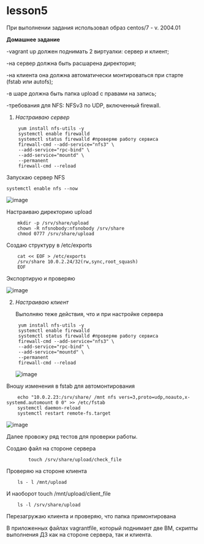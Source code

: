 # lesson5
При выполнении задания использовал образ centos/7 - v. 2004.01

**Домашнее задание**

-vagrant up должен поднимать 2 виртуалки: сервер и клиент;
 
-на сервер должна быть расшарена директория;
 
-на клиента она должна автоматически монтироваться при старте (fstab или autofs);
 
-в шаре должна быть папка upload с правами на запись;
 
-требования для NFS: NFSv3 по UDP, включенный firewall.
 

1) *Настраиваю сервер*
 
	    yum install nfs-utils -y
	    systemctl enable firewalld
	    systemctl status firewalld #проверяю работу сервиса
	    firewall-cmd --add-service="nfs3" \
	    --add-service="rpc-bind" \
	    --add-service="mountd" \
	    --permanent 
	    firewall-cmd --reload
   
Запускаю сервер NFS

    systemctl enable nfs --now
    

![image](https://github.com/movik242/lesson5/assets/143793993/394bc99b-d680-410c-abc9-4c0d740a510a)

Настраиваю директорию upload

		mkdir -p /srv/share/upload 
		chown -R nfsnobody:nfsnobody /srv/share 
		chmod 0777 /srv/share/upload 

Создаю структуру в /etc/exports

		cat << EOF > /etc/exports 
		/srv/share 10.0.2.24/32(rw,sync,root_squash)
		EOF

Экспортирую и проверяю

![image](https://github.com/movik242/lesson5/assets/143793993/6c54a920-58c7-43bd-9f5d-52ee933d5a7c)


2) *Настраиваю клиент*

	Выполняю теже действия, что и при настройке сервера

		yum install nfs-utils -y
	    systemctl enable firewalld
	    systemctl status firewalld #проверяю работу сервиса
	    firewall-cmd --add-service="nfs3" \
	    --add-service="rpc-bind" \
	    --add-service="mountd" \
	    --permanent 
	    firewall-cmd --reload


	 ![image](https://github.com/movik242/lesson5/assets/143793993/e1fc2027-6f7d-4838-bb86-0b2ef3d92062)


Вношу изменения в fstab  для автомонтирования 

		echo "10.0.2.23:/srv/share/ /mnt nfs vers=3,proto=udp,noauto,x-systemd.automount 0 0" >> /etc/fstab
		systemctl daemon-reload 
		systemctl restart remote-fs.target



![image](https://github.com/movik242/lesson5/assets/143793993/4eab1564-d053-4ed0-a1e8-f46aa9f021d4)


Далее провожу ряд тестов для проверки работы.

Создаю файл на стороне сервера

			touch /srv/share/upload/check_file

Проверяю  на стороне клиента

		ls - l /mnt/upload

 И наоборот 
 		touch /mnt/upload/client_file

		ls -l /srv/share/upload

Перезагружаю клиента и проверяю, что папка примонтирована

В приложенных файлах vagrantfile, который поднимает две ВМ, скрипты выполнения ДЗ как на стороне сервера, так и клиента.










